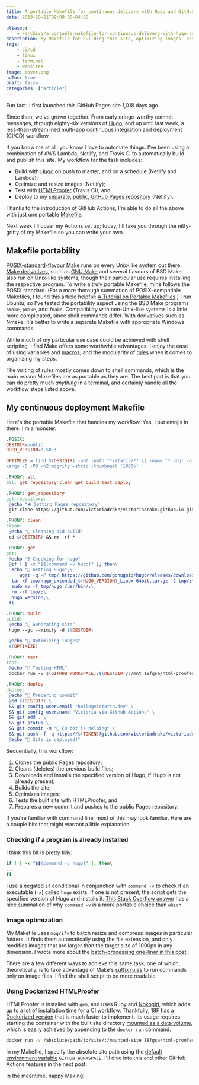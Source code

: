 ```yaml
---
title: A portable Makefile for continuous delivery with Hugo and GitHub Pages
date: 2019-10-21T09:09:06-04:00

aliases:
    - /archive/a-portable-makefile-for-continuous-delivery-with-hugo-and-github-pages/
description: My Makefile for building this site, optimizing images, and running my CI/CD GitHub Actions flow.
tags:
    - ci/cd
    - linux
    - terminal
    - websites
image: cover.png
noToc: true
draft: false
categories: ["article"]
---
```


Fun fact: I first launched this GitHub Pages site 1,018 days ago.

Since then, we've grown together. From early cringe-worthy commit messages, through eighty-six versions of [Hugo](https://gohugo.io/), and up until last week, a less-than-streamlined multi-app continuous integration and deployment (CI/CD) workflow.

If you know me at all, you know I love to automate things. I've been using a combination of AWS Lambda, Netlify, and Travis CI to automatically build and publish this site. My workflow for the task includes:

* Build with [Hugo](https://gohugo.io/) on push to master, and on a schedule (Netlify and Lambda);
* Optimize and resize images (Netlify);
* Test with [HTMLProofer](https://github.com/gjtorikian/html-proofer) (Travis CI); and
* Deploy to my [separate, public, GitHub Pages repository](/blog/two-ways-to-deploy-a-public-github-pages-site-from-a-private-hugo-repository/) (Netlify).

Thanks to the introduction of GitHub Actions, I'm able to do all the above with just one portable [Makefile](https://en.wikipedia.org/wiki/Makefile).

Next week I'll cover my Actions set up; today, I'll take you through the nitty-gritty of my Makefile so you can write your own.

## Makefile portability

[POSIX-standard-flavour Make](https://pubs.opengroup.org/onlinepubs/9699919799/utilities/make.html) runs on every Unix-like system out there. [Make derivatives](https://en.wikipedia.org/wiki/Make_(software)#Derivatives), such as [GNU Make](https://www.gnu.org/software/make/) and several flavours of BSD Make also run on Unix-like systems, though their particular use requires installing the respective program. To write a truly portable Makefile, mine follows the POSIX standard. (For a more thorough summation of POSIX-compatible Makefiles, I found this article helpful: [A Tutorial on Portable Makefiles](https://nullprogram.com/blog/2017/08/20/).) I run Ubuntu, so I've tested the portability aspect using the BSD Make programs `bmake`, `pmake`, and `fmake`. Compatibility with non-Unix-like systems is a little more complicated, since shell commands differ. With derivatives such as Nmake, it's better to write a separate Makefile with appropriate Windows commands.

While much of my particular use case could be achieved with shell scripting, I find Make offers some worthwhile advantages. I enjoy the ease of using variables and [macros](https://en.wikipedia.org/wiki/Make_(software)#Macros), and the modularity of [rules](https://en.wikipedia.org/wiki/Makefile#Rules) when it comes to organizing my steps.

The writing of rules mostly comes down to shell commands, which is the main reason Makefiles are as portable as they are. The best part is that you can do pretty much *anything* in a terminal, and certainly handle all the workflow steps listed above.

## My continuous deployment Makefile

Here's the portable Makefile that handles my workflow. Yes, I put emojis in there. I'm a monster.

```Makefile
.POSIX:
DESTDIR=public
HUGO_VERSION=0.58.3

OPTIMIZE = find $(DESTDIR) -not -path "*/static/*" \( -name '*.png' -o -name '*.jpg' -o -name '*.jpeg' \) -print0 | \
xargs -0 -P8 -n2 mogrify -strip -thumbnail '1000>'

.PHONY: all
all: get_repository clean get build test deploy

.PHONY: get_repository
get_repository:
 @echo "🛎 Getting Pages repository"
 git clone https://github.com/victoriadrake/victoriadrake.github.io.git $(DESTDIR)

.PHONY: clean
clean:
 @echo "🧹 Cleaning old build"
 cd $(DESTDIR) && rm -rf *

.PHONY: get
get:
 @echo "❓ Checking for hugo"
 @if ! [ -x "$$(command -v hugo)" ]; then\
  echo "🤵 Getting Hugo";\
     wget -q -P tmp/ https://github.com/gohugoio/hugo/releases/download/v$(HUGO_VERSION)/hugo_extended_$(HUGO_VERSION)_Linux-64bit.tar.gz;\
  tar xf tmp/hugo_extended_$(HUGO_VERSION)_Linux-64bit.tar.gz -C tmp/;\
  sudo mv -f tmp/hugo /usr/bin/;\
  rm -rf tmp/;\
  hugo version;\
 fi

.PHONY: build
build:
 @echo "🍳 Generating site"
 hugo --gc --minify -d $(DESTDIR)

 @echo "🧂 Optimizing images"
 $(OPTIMIZE)

.PHONY: test
test:
 @echo "🍜 Testing HTML"
 docker run -v $(GITHUB_WORKSPACE)/$(DESTDIR)/:/mnt 18fgsa/html-proofer mnt --disable-external

.PHONY: deploy
deploy:
 @echo "🎁 Preparing commit"
 @cd $(DESTDIR) \
 && git config user.email "hello@victoria.dev" \
 && git config user.name "Victoria via GitHub Actions" \
 && git add . \
 && git status \
 && git commit -m "🤖 CD bot is helping" \
 && git push -f -q https://$(TOKEN)@github.com/victoriadrake/victoriadrake.github.io.git master
 @echo "🚀 Site is deployed!"
```

Sequentially, this workflow:

1. Clones the public Pages repository;
2. Cleans (deletes) the previous build files;
3. Downloads and installs the specified version of Hugo, if Hugo is not already present;
4. Builds the site;
5. Optimizes images;
6. Tests the built site with HTMLProofer, and
7. Prepares a new commit and pushes to the public Pages repository.

If you're familiar with command line, most of this may look familiar. Here are a couple bits that might warrant a little explanation.

### Checking if a program is already installed

I think this bit is pretty tidy:

```sh
if ! [ -x "$$(command -v hugo)" ]; then\
...
fi
```

I use a negated `if` conditional in conjunction with `command -v` to check if an executable (`-x`) called `hugo` exists. If one is not present, the script gets the specified version of Hugo and installs it. [This Stack Overflow answer](https://stackoverflow.com/a/677212) has a nice summation of why `command -v` is a more portable choice than `which`.

### Image optimization

My Makefile uses `mogrify` to batch resize and compress images in particular folders. It finds them automatically using the file extension, and only modifies images that are larger than the target size of 1000px in any dimension. I wrote more about the [batch-processing one-liner in this post](/blog/how-to-quickly-batch-resize-compress-and-convert-images-with-a-bash-one-liner/).

There are a few different ways to achieve this same task, one of which, theoretically, is to take advantage of Make's [suffix rules](https://en.wikipedia.org/wiki/Make_(software)#Suffix_rules) to run commands only on image files. I find the shell script to be more readable.

### Using Dockerized HTMLProofer

HTMLProofer is installed with `gem`, and uses Ruby and [Nokogiri](https://nokogiri.org/tutorials/ensuring_well_formed_markup.html), which adds up to a lot of installation time for a CI workflow. Thankfully, [18F](https://github.com/18F) has a [Dockerized version](https://github.com/18F/html-proofer-docker) that is much faster to implement. Its usage requires starting the container with the built site directory [mounted as a data volume](https://docs.docker.com/storage/volumes/#start-a-container-with-a-volume), which is easily achieved by appending to the `docker run` command.

```sh
docker run -v /absolute/path/to/site/:/mounted-site 18fgsa/html-proofer /mounted-site
```

In my Makefile, I specify the absolute site path using the [default environment variable](https://docs.github.com/en/actions/learn-github-actions/environment-variables#default-environment-variables) `GITHUB_WORKSPACE`. I'll dive into this and other GitHub Actions features in the next post.

In the meantime, happy Making!

